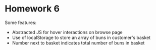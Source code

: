 # Homework 6

Some features:
- Abstracted JS for hover interactions on browse page
- Use of localStorage to store an array of buns in customer's basket
- Number next to basket indicates total number of buns in basket
